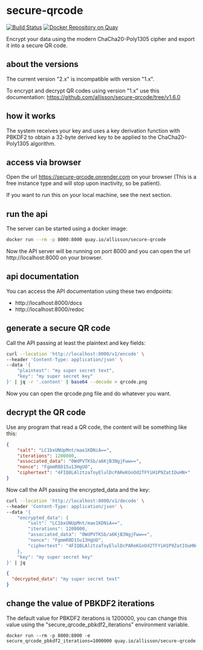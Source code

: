 # secure-qrcode
[![Build Status](https://github.com/allisson/secure-qrcode/actions/workflows/lint-and-tests.yml/badge.svg)](https://github.com/allisson/secure-qrcode/actions)
[![Docker Repository on Quay](https://quay.io/repository/allisson/secure-qrcode/status "Docker Repository on Quay")](https://quay.io/repository/allisson/secure-qrcode)

Encrypt your data using the modern ChaCha20-Poly1305 cipher and export it into a secure QR code.

## about the versions

The current version "2.x" is incompatible with version "1.x".

To encrypt and decrypt QR codes using version "1.x" use this documentation: https://github.com/allisson/secure-qrcode/tree/v1.6.0

## how it works

The system receives your key and uses a key derivation function with PBKDF2 to obtain a 32-byte derived key to be applied to the ChaCha20-Poly1305 algorithm.

## access via browser

Open the url https://secure-qrcode.onrender.com on your browser (This is a free instance type and will stop upon inactivity, so be patient).

If you want to run this on your local machine, see the next section.

## run the api

The server can be started using a docker image:

```bash
docker run --rm -p 8000:8000 quay.io/allisson/secure-qrcode
```

Now the API server will be running on port 8000 and you can open the url http://localhost:8000 on your browser.

## api documentation

You can access the API documentation using these two endpoints:
- http://localhost:8000/docs
- http://localhost:8000/redoc

## generate a secure QR code

Call the API passing at least the plaintext and key fields:

```bash
curl --location 'http://localhost:8000/v1/encode' \
--header 'Content-Type: application/json' \
--data '{
    "plaintext": "my super secret text",
    "key": "my super secret key"
}' | jq -r '.content' | base64 --decode > qrcode.png
```

Now you can open the qrcode.png file and do whatever you want.

## decrypt the QR code

Use any program that read a QR code, the content will be something like this:

```json
{
    "salt": "LC1bxUNUpMnt/mae1KDNiA==",
    "iterations": 1200000,
    "associated_data": "0WdPVTKSb/a6KjB3NgjFww==",
    "nonce": "FgmmR8D1Su13HgUO",
    "ciphertext": "4FIQ8LAlztzaToyElulDcPAReKGnOd2TFYiH1P9ZatIOuHN+"
}
```

Now call the API passing the encrypted_data and the key:

```bash
curl --location 'http://localhost:8000/v1/decode' \
--header 'Content-Type: application/json' \
--data '{
    "encrypted_data": {
        "salt": "LC1bxUNUpMnt/mae1KDNiA==",
        "iterations": 1200000,
        "associated_data": "0WdPVTKSb/a6KjB3NgjFww==",
        "nonce": "FgmmR8D1Su13HgUO",
        "ciphertext": "4FIQ8LAlztzaToyElulDcPAReKGnOd2TFYiH1P9ZatIOuHN+"
    },
    "key": "my super secret key"
}' | jq
```

```json
{
  "decrypted_data": "my super secret text"
}
```

## change the value of PBKDF2 iterations

The default value for PBKDF2 iterations is 1200000, you can change this value using the "secure_qrcode_pbkdf2_iterations" environment variable.

```
docker run --rm -p 8000:8000 -e secure_qrcode_pbkdf2_iterations=1000000 quay.io/allisson/secure-qrcode
```
